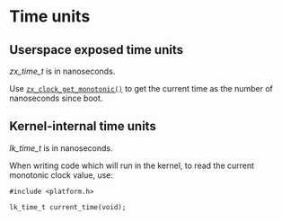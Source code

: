# Time units

## Userspace exposed time units

*zx\_time\_t* is in nanoseconds.

Use [`zx_clock_get_monotonic()`] to get the current time as the number of nanoseconds since boot.

## Kernel-internal time units

*lk\_time\_t* is in nanoseconds.

When writing code which will run in the kernel, to read the current monotonic clock value, use:

```
#include <platform.h>

lk_time_t current_time(void);
```

[`zx_clock_get_monotonic()`]: /docs/reference/syscalls/clock_get_monotonic.md
